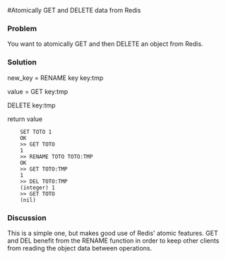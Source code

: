 #Atomically GET and DELETE data from Redis

### Problem

You want to atomically GET and then DELETE an object from Redis.

### Solution

new_key = RENAME key key:tmp

value = GET key:tmp

DELETE key:tmp

return value


        SET TOTO 1
        OK
        >> GET TOTO
        1
        >> RENAME TOTO TOTO:TMP
        OK
        >> GET TOTO:TMP
        1
        >> DEL TOTO:TMP
        (integer) 1
        >> GET TOTO
        (nil)


	
### Discussion

This is a simple one, but makes good use of Redis' atomic features. GET and DEL benefit from the RENAME function in order to keep other clients from reading the object data between operations.

